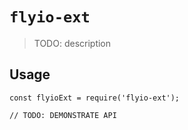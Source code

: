 # `flyio-ext`

> TODO: description

## Usage

```
const flyioExt = require('flyio-ext');

// TODO: DEMONSTRATE API
```
